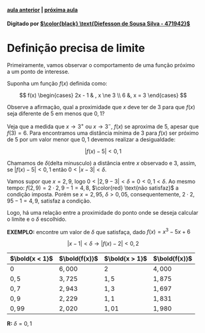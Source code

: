 ﻿ <script>
  MathJax = {
    tex: {inlineMath: [['$', '$'], ['\\(', '\\)']]}
  };
  </script>
  <script id="MathJax-script" async src="https://cdn.jsdelivr.net/npm/mathjax@3/es5/tex-chtml.js"></script>
  
   <script src="https://cdn.jsdelivr.net/npm/mermaid@8.4.0/dist/mermaid.min.js"></script>
 <script>mermaid.initialize({startOnLoad:true});</script>

#### [aula anterior](./10-09-19-calculos-usando-propriedades-dos-limites.html) | [próxima aula](./17-09-19-definicao-precisa-de-limite.html)

#### Digitado por [$\color{black} \text{Diefesson de Sousa Silva - 471942}$](mailto://diefesson.so@gmail.com)

# Definição precisa de limite

Primeiramente, vamos observar o comportamento de uma função próximo a um ponto de interesse.

Suponha um função $f(x)$ definida como:

$$
f(x) \begin{cases}
2x - 1 & , x \ne 3 \\
6 &, x = 3
\end{cases}
$$

Observe a afirmação, qual a proximidade que $x$ deve ter de $3$ para que $f(x)$ seja diferente de $5$ em menos que $0,1$?

Veja que a medida que $x \rightarrow 3^+$ ou $x \rightarrow 3^-$, $f(x)$ se aproxima de $5$, apesar que $f(3) = 6$. Para encontramos uma distância mínima de $3$ para $f(x)$ ser próximo de $5$ por um valor menor que $0,1$ devemos realizar a desigualdade:

$$|f(x) - 5| \lt 0,1$$

Chamamos de $\delta$(delta minusculo) a distância entre $x$ observado e $3$, assim, se $|f(x) - 5| \lt 0,1$ então $0 \lt |x - 3| \lt \delta$.

Vamos supor que $x = 2,9$, logo $0 \lt | 2,9 - 3 | \lt \delta = 0 \lt 0,1 \lt \delta$. Ao mesmo tempo: $f(2,9) = 2 \cdot 2,9 - 1 = 4,8$, $\color{red} \text{não satisfaz}$ a condição imposta. Porém se $x = 2,95$, $\delta > 0,05$, consequentemente, $2 \cdot 2,95 - 1 = 4,9$, satisfaz a condição.

Logo, há uma relação entre a proximidade do ponto onde se deseja calcular o limite e o $\delta$ escolhido.

**EXEMPLO:** encontre um valor de $\delta$ que satisfaça, dado $f(x) = x^3 - 5x + 6$

$$
|x - 1| < \delta \rightarrow |f(x) - 2| < 0,2
$$

$\bold{x < 1}$ | $\bold{f(x)}$ | $\bold{x > 1}$ | $\bold{f(x)}$
-|-|-|-
$0$    | $6,000$ | $2$    | $4,000$
$0,5$  | $3,725$ | $1,5$  | $1,875$
$0,7$  | $2,943$ | $1,3$  | $1,697$
$0,9$  | $2,229$ | $1,1$  | $1,831$
$0,99$ | $2,020$ | $1,01$ | $1,980$

**R:** $\delta = 0,1$
